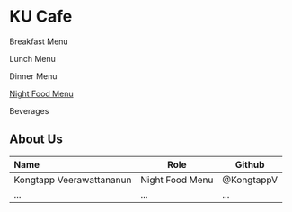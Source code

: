# KU Cafe

Breakfast Menu

Lunch Menu

Dinner Menu

[Night Food Menu](Menu.md#night-food-menu)

Beverages

## About Us

| Name      | Role      | Github   |
|:----------|-----------|----------|
| Kongtapp Veerawattananun | Night Food Menu | @KongtappV |
| ...       | ...       | ...      |
